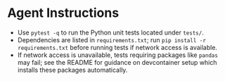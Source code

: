# Agent Instructions

- Use `pytest -q` to run the Python unit tests located under `tests/`.
- Dependencies are listed in `requirements.txt`; run `pip install -r requirements.txt` before running tests if network access is available.
- If network access is unavailable, tests requiring packages like `pandas` may fail; see the README for guidance on devcontainer setup which installs these packages automatically.
